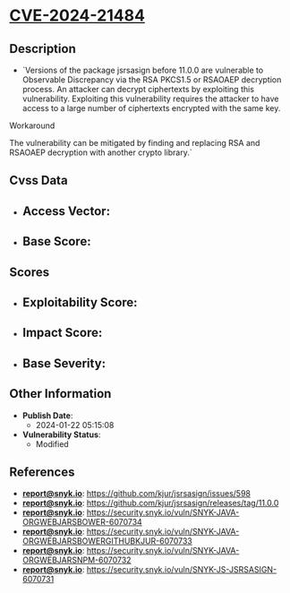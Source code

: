 
# [CVE-2024-21484](https://cve.mitre.org/cgi-bin/cvename.cgi?name=CVE-2024-21484)

## Description

- `Versions of the package jsrsasign before 11.0.0 are vulnerable to Observable Discrepancy via the RSA PKCS1.5 or RSAOAEP decryption process. An attacker can decrypt ciphertexts by exploiting this vulnerability. Exploiting this vulnerability requires the attacker to have access to a large number of ciphertexts encrypted with the same key. Workaround The vulnerability can be mitigated by finding and replacing RSA and RSAOAEP decryption with another crypto library.`

## Cvss Data

- **Access Vector**:
  - 
- **Base Score**:
  - 

## Scores

- **Exploitability Score**:
  - 
- **Impact Score**:
  - 
- **Base Severity**:
  - 

## Other Information

- **Publish Date**:
  - 2024-01-22 05:15:08
- **Vulnerability Status**:
  - Modified

## References

- **report@snyk.io**: https://github.com/kjur/jsrsasign/issues/598
- **report@snyk.io**: https://github.com/kjur/jsrsasign/releases/tag/11.0.0
- **report@snyk.io**: https://security.snyk.io/vuln/SNYK-JAVA-ORGWEBJARSBOWER-6070734
- **report@snyk.io**: https://security.snyk.io/vuln/SNYK-JAVA-ORGWEBJARSBOWERGITHUBKJUR-6070733
- **report@snyk.io**: https://security.snyk.io/vuln/SNYK-JAVA-ORGWEBJARSNPM-6070732
- **report@snyk.io**: https://security.snyk.io/vuln/SNYK-JS-JSRSASIGN-6070731
